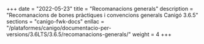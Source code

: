 +++
date        = "2022-05-23"
title       = "Recomanacions generals"
description = "Recomanacions de bones pràctiques i convencions generals Canigó 3.6.5"
sections    = "canigo-fwk-docs"
enllac		= "/plataformes/canigo/documentacio-per-versions/3.6LTS/3.6.5/recomanacions-generals/"
weight		= 4
+++
